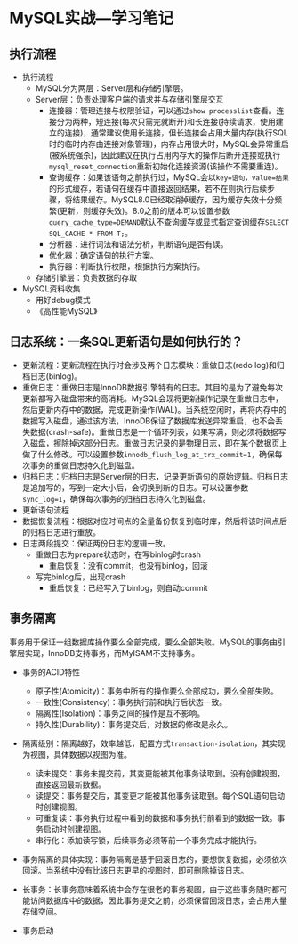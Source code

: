 # MySQL实战—学习笔记

## 执行流程

- 执行流程
  - MySQL分为两层：Server层和存储引擎层。
  - Server层：负责处理客户端的请求并与存储引擎层交互
    - 连接器：管理连接与权限验证，可以通过`show processlist`查看。连接分为两种，短连接(每次只需完就断开)和长连接(持续请求，使用建立的连接)，通常建议使用长连接，但长连接会占用大量内存(执行SQL时的临时内存由连接对象管理)，内存占用很大时，MySQL会异常重启(被系统强杀)，因此建议在执行占用内存大的操作后断开连接或执行`mysql_reset_connection`重新初始化连接资源(该操作不需要重连)。
    - 查询缓存：如果该语句之前执行过，MySQL会以`key=语句，value=结果`的形式缓存，若语句在缓存中直接返回结果，若不在则执行后续步骤，将结果缓存。MySQL8.0已经取消掉缓存，因为缓存失效十分频繁(更新，则缓存失效)。8.0之前的版本可以设置参数`query_cache_type=DEMAND`默认不查询缓存或显式指定查询缓存`SELECT SQL_CACHE * FROM T;`。
    - 分析器：进行词法和语法分析，判断语句是否有误。
    - 优化器：确定语句的执行方案。
    - 执行器：判断执行权限，根据执行方案执行。
  - 存储引擎层：负责数据的存取
- MySQL资料收集
  - 用好debug模式
  - 《高性能MySQL》

## 日志系统：一条SQL更新语句是如何执行的？

- 更新流程：更新流程在执行时会涉及两个日志模块：重做日志(redo log)和归档日志(binlog)。
- 重做日志：重做日志是InnoDB数据引擎特有的日志。其目的是为了避免每次更新都写入磁盘带来的高消耗。MySQL会现将更新操作记录在重做日志中，然后更新内存中的数据，完成更新操作(WAL)。当系统空闲时，再将内存中的数据写入磁盘，通过该方法，InnoDB保证了数据库发送异常重启，也不会丢失数据(crash-safe)。重做日志是一个循环列表，如果写满，则必须将数据写入磁盘，擦除掉这部分日志。重做日志记录的是物理日志，即在某个数据页上做了什么修改。可以设置参数`innodb_flush_log_at_trx_commit=1`，确保每次事务的重做日志持久化到磁盘。
- 归档日志：归档日志是Server层的日志，记录更新语句的原始逻辑。归档日志是追加写的，写到一定大小后，会切换到新的日志。可以设置参数`sync_log=1`，确保每次事务的归档日志持久化到磁盘。
- 更新语句流程
- 数据恢复流程：根据对应时间点的全量备份恢复到临时库，然后将该时间点后的归档日志进行重放。
- 日志两段提交：保证两份日志的逻辑一致。
  - 重做日志为prepare状态时，在写binlog时crash
    - 重启恢复：没有commit，也没有binlog，回滚
  - 写完binlog后，出现crash
    - 重启恢复：已经写入了binlog，则自动commit

## 事务隔离

事务用于保证一组数据库操作要么全部完成，要么全部失败。MySQL的事务由引擎层实现，InnoDB支持事务，而MyISAM不支持事务。

- 事务的ACID特性
  - 原子性(Atomicity)：事务中所有的操作要么全部成功，要么全部失败。
  - 一致性(Consistency)：事务执行前和执行后状态一致。
  - 隔离性(Isolation)：事务之间的操作是互不影响。
  - 持久性(Durability)：事务提交后，对数据的修改是永久。
- 隔离级别：隔离越好，效率越低，配置方式`transaction-isolation`，其实现为视图，具体数据以视图为准。
  - 读未提交：事务未提交前，其变更能被其他事务读取到。没有创建视图，直接返回最新数据。
  - 读提交：事务提交后，其变更才能被其他事务读取到。每个SQL语句启动时创建视图。
  - 可重复读：事务执行过程中看到的数据和事务执行前看到的数据一致。事务启动时创建视图。
  - 串行化：添加读写锁，后续事务必须等前一个事务完成才能执行。

- 事务隔离的具体实现：事务隔离是基于回滚日志的，要想恢复数据，必须依次回滚。当系统中没有比该日志更早的视图时，即可删除掉该日志。
- 长事务：长事务意味着系统中会存在很老的事务视图，由于这些事务随时都可能访问数据库中的数据，因此事务提交之前，必须保留回滚日志，会占用大量存储空间。
- 事务启动

